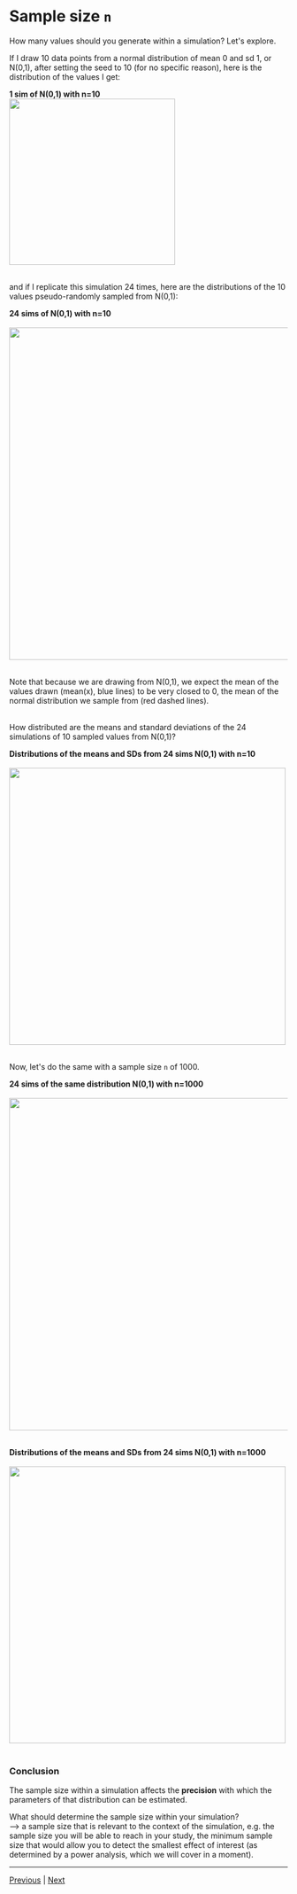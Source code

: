 # Sample size `n`

How many values should you generate within a simulation? Let's explore.  

If I draw 10 data points from a normal distribution of mean 0 and sd 1, or N(0,1), after setting the seed to 10 (for no specific reason), here is the distribution of the values I get:

**1 sim of N(0,1) with n=10**  
<img src="../assets/hist10N01.png" width="300">  
<br/>

and if I replicate this simulation 24 times, here are the distributions of the 10 values pseudo-randomly sampled from N(0,1):  

**24 sims of N(0,1) with n=10**  
<br/>
<img src="../assets/24hist10N01.png" width="600">  
<br/>


Note that because we are drawing from N(0,1), we expect the mean of the values drawn (mean(x), blue lines) to be very closed to 0, the mean of the normal distribution we sample from (red dashed lines).  
<br/>

How distributed are the means and standard deviations of the 24 simulations of 10 sampled values from N(0,1)?  

**Distributions of the means and SDs from 24 sims N(0,1) with n=10**  
<br/>
<img src="../assets/musd-24-10-N01.png" width="500">  
<br/>

Now, let's do the same with a sample size `n` of 1000.  

**24 sims of the same distribution N(0,1) with n=1000**  
<br/>
<img src="../assets/24hist1000N01.png" width="600">  
<br/>

**Distributions of the means and SDs from 24 sims N(0,1) with n=1000**  
<br/>
<img src="../assets/musd-24-1000-N01.png" width="500">  
<br/>


### Conclusion  
The sample size within a simulation affects the **precision** with which the parameters of that distribution can be estimated.  

What should determine the sample size within your simulation?  
--> a sample size that is relevant to the context of the simulation, e.g. the sample size you will be able to reach in your study, the minimum sample size that would allow you to detect the smallest effect of interest (as determined by a power analysis, which we will cover in a moment).
 
***

[Previous](./seed.md) | [Next](./number-of-simulations-nrep.md) 

